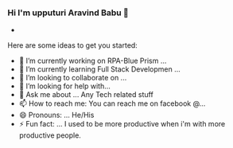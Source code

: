### Hi I'm upputuri Aravind Babu 👋


*

Here are some ideas to get you started:

- 🔭 I’m currently working on RPA-Blue Prism  ...
- 🌱 I’m currently learning Full Stack Developmen ...
- 👯 I’m looking to collaborate on ...
- 🤔 I’m looking for help with...
- 💬 Ask me about ... Any Tech related stuff 
- 📫 How to reach me: You can reach me on facebook @...
- 😄 Pronouns: ... He/His
- ⚡ Fun fact: ... I used to be more productive when i'm with more productive people.
